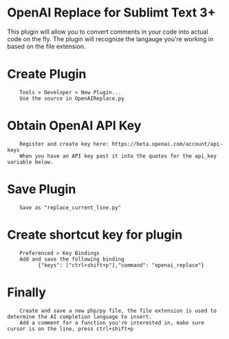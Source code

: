# OpenAI Replace for Sublimt Text 3+

This plugin will allow you to convert comments in your code into actual code on the fly. The plugin will recognize the langauge you're working in based on the file extension.

# Create Plugin
		Tools > Developer > New Plugin...
		Use the source in OpenAIReplace.py

# Obtain OpenAI API Key
		Register and create key here: https://beta.openai.com/account/api-keys
		When you have an API key past it into the quotes for the api_key variable below.

# Save Plugin
		Save as "replace_current_line.py"

# Create shortcut key for plugin
		Preferenced > Key Bindings
   		Add and save the following binding
			  {"keys": ["ctrl+shift+p"],"command": "openai_replace"}
        
# Finally
		Create and save a new php/py file, the file extension is used to determine the AI completion language to insert.
		Add a comment for a function you're interested in, make sure cursor is on the line, press ctrl+shift+p

